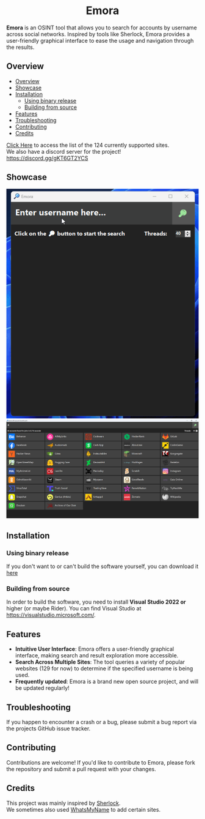 <h1 align="center">Emora</h1>

**Emora** is an OSINT tool that allows you to search for accounts by username across social networks. Inspired by tools like Sherlock, Emora provides a user-friendly graphical interface to ease the usage and navigation through the results.  

## Overview

- [Overview](#overview)
- [Showcase](#showcase)
- [Installation](#installation)
  - [Using binary release](#using-binary-release)
  - [Building from source](#building-from-source)
- [Features](#features)
- [Troubleshooting](#troubleshooting)
- [Contributing](#contributing)
- [Credits](#credits)

[Click Here](https://github.com/IdefaSoft/Emora-Project/blob/main/SupportedWebsites.md) to access the list of the 124 currently supported sites.  
We also have a discord server for the project! https://discord.gg/gKT6GT2YCS

## Showcase
![Emora Showcase](https://raw.githubusercontent.com/IdefaSoft/Emora-Project/main/EmoraShowcase.gif)
![Emora Example](https://raw.githubusercontent.com/IdefaSoft/Emora-Project/main/EmoraSearchExample.png)

## Installation

### Using binary release

If you don't want to or can't build the software yourself, you can download it [here](https://github.com/IdefaSoft/Emora-Project/releases/tag/v1.2.0)

### Building from source

In order to build the software, you need to install **Visual Studio 2022 or** higher (or maybe Rider). You can find Visual Studio at https://visualstudio.microsoft.com/.

## Features

- **Intuitive User Interface**: Emora offers a user-friendly graphical interface, making search and result exploration more accessible.
- **Search Across Multiple Sites**: The tool queries a variety of popular websites (129 for now) to determine if the specified username is being used.
- **Frequently updated**: Emora is a brand new open source project, and will be updated regularly!

## Troubleshooting

If you happen to encounter a crash or a bug, please submit a bug report via the projects GitHub issue tracker.

## Contributing

Contributions are welcome! If you'd like to contribute to Emora, please fork the repository and submit a pull request with your changes.

## Credits

This project was mainly inspired by [Sherlock](https://github.com/sherlock-project/sherlock).  
We sometimes also used [WhatsMyName](https://github.com/WebBreacher/WhatsMyName) to add certain sites.